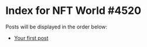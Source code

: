 # Index for NFT World #4520
Posts will be displayed in the order below:

- [Your first post](./001-first.md)

